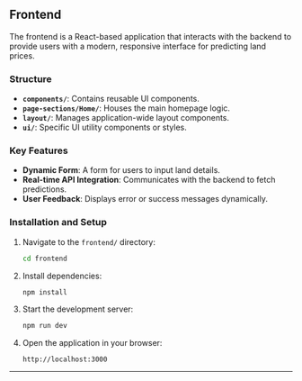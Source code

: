 ## Frontend

The frontend is a React-based application that interacts with the backend to provide users with a modern, responsive interface for predicting land prices.

### Structure
- **`components/`**: Contains reusable UI components.
- **`page-sections/Home/`**: Houses the main homepage logic.
- **`layout/`**: Manages application-wide layout components.
- **`ui/`**: Specific UI utility components or styles.

### Key Features
- **Dynamic Form**: A form for users to input land details.
- **Real-time API Integration**: Communicates with the backend to fetch predictions.
- **User Feedback**: Displays error or success messages dynamically.

### Installation and Setup
1. Navigate to the `frontend/` directory:
   ```bash
   cd frontend
   ```
2. Install dependencies:
   ```bash
   npm install
   ```
3. Start the development server:
   ```bash
   npm run dev
   ```
4. Open the application in your browser:
   ```
   http://localhost:3000
   ```

---